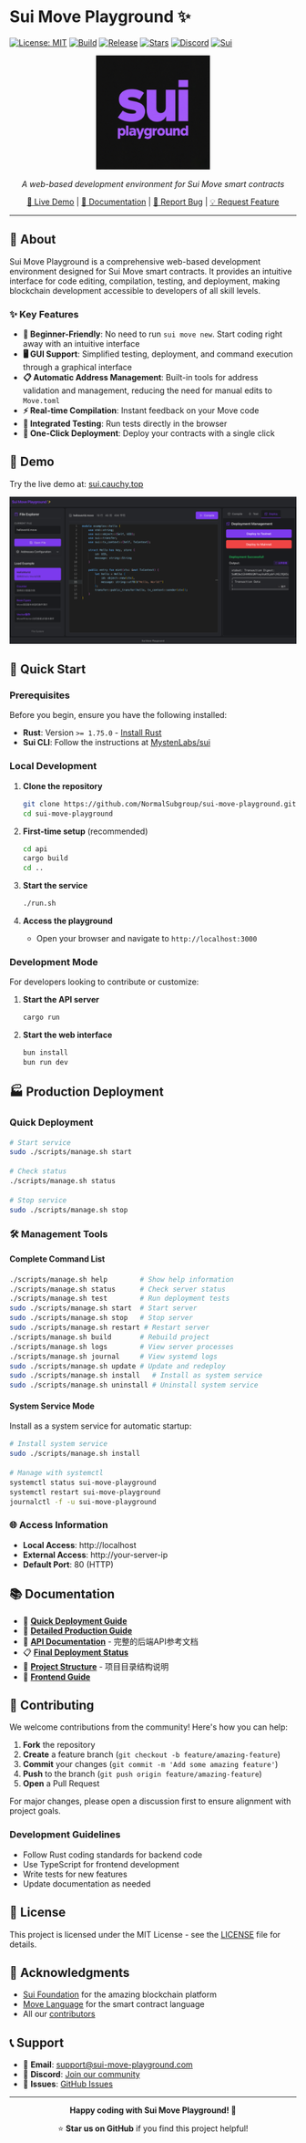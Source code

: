 # Sui Move Playground ✨

[![License: MIT](https://img.shields.io/badge/License-MIT-6366f1.svg?style=for-the-badge)](LICENSE)
[![Build](https://img.shields.io/github/actions/workflow/status/NormalSubgroup/sui-move-playground/ci.yml?style=for-the-badge&logo=github&logoColor=white)](https://github.com/NormalSubgroup/sui-move-playground/actions)
[![Release](https://img.shields.io/github/v/release/NormalSubgroup/sui-move-playground?style=for-the-badge&logo=github&logoColor=white&color=10b981)](https://github.com/NormalSubgroup/sui-move-playground/releases)
[![Stars](https://img.shields.io/github/stars/NormalSubgroup/sui-move-playground?style=for-the-badge&logo=github&logoColor=white&color=f59e0b)](https://github.com/NormalSubgroup/sui-move-playground/stargazers)
[![Discord](https://img.shields.io/discord/1234567890?style=for-the-badge&logo=discord&logoColor=white&color=7c3aed)](https://discord.gg/sui-move-playground)
[![Sui](https://img.shields.io/badge/Built_for-Sui-00d4ff?style=for-the-badge&logo=data:image/svg+xml;base64,PHN2ZyB3aWR0aD0iMjQiIGhlaWdodD0iMjQiIHZpZXdCb3g9IjAgMCAyNCAyNCIgZmlsbD0ibm9uZSIgeG1sbnM9Imh0dHA6Ly93d3cudzMub3JnLzIwMDAvc3ZnIj4KPHBhdGggZD0iTTEyIDJMMTMuMDkgOC4yNkwyMSA5TDEzLjA5IDE1Ljc0TDEyIDIyTDEwLjkxIDE1Ljc0TDMgOUwxMC45MSA4LjI2TDEyIDJaIiBzdHJva2U9IndoaXRlIiBzdHJva2Utd2lkdGg9IjIiIHN0cm9rZS1saW5lY2FwPSJyb3VuZCIgc3Ryb2tlLWxpbmVqb2luPSJyb3VuZCIvPgo8L3N2Zz4K&logoColor=white)](https://sui.io)

<div align="center">
  <img src="assets/logo.png" alt="Sui Move Playground Logo" width="200"/>
  
  <p><em>A web-based development environment for Sui Move smart contracts</em></p>
  
  [🚀 Live Demo](https://sui.cauchy.top/) | [📖 Documentation](docs/) | [🐛 Report Bug](https://github.com/NormalSubgroup/sui-move-playground/issues) | [💡 Request Feature](https://github.com/NormalSubgroup/sui-move-playground/issues)
</div>

---

## 📖 About

Sui Move Playground is a comprehensive web-based development environment designed for Sui Move smart contracts. It provides an intuitive interface for code editing, compilation, testing, and deployment, making blockchain development accessible to developers of all skill levels.

### ✨ Key Features

- **🔰 Beginner-Friendly**: No need to run `sui move new`. Start coding right away with an intuitive interface
- **🖥️ GUI Support**: Simplified testing, deployment, and command execution through a graphical interface  
- **📋 Automatic Address Management**: Built-in tools for address validation and management, reducing the need for manual edits to `Move.toml`
- **⚡ Real-time Compilation**: Instant feedback on your Move code
- **🧪 Integrated Testing**: Run tests directly in the browser
- **🚀 One-Click Deployment**: Deploy your contracts with a single click

## 🎯 Demo

Try the live demo at: [sui.cauchy.top](https://sui.cauchy.top/)

![Screenshot](assets/screenshot_demo.png)

## 🚀 Quick Start

### Prerequisites

Before you begin, ensure you have the following installed:

- **Rust**: Version `>= 1.75.0` - [Install Rust](https://www.rust-lang.org/tools/install)
- **Sui CLI**: Follow the instructions at [MystenLabs/sui](https://docs.sui.io/guides/developer/getting-started/sui-install)

### Local Development

1. **Clone the repository**
   ```bash
   git clone https://github.com/NormalSubgroup/sui-move-playground.git
   cd sui-move-playground
   ```

2. **First-time setup** (recommended)
   ```bash
   cd api
   cargo build
   cd ..
   ```

3. **Start the service**
   ```bash
   ./run.sh
   ```

4. **Access the playground**
   - Open your browser and navigate to `http://localhost:3000`

### Development Mode

For developers looking to contribute or customize:

1. **Start the API server**
   ```bash
   cargo run
   ```

2. **Start the web interface**
   ```bash
   bun install
   bun run dev
   ```

## 🏭 Production Deployment

### Quick Deployment

```bash
# Start service
sudo ./scripts/manage.sh start

# Check status
./scripts/manage.sh status

# Stop service
sudo ./scripts/manage.sh stop
```

### 🛠️ Management Tools

#### Complete Command List
```bash
./scripts/manage.sh help        # Show help information
./scripts/manage.sh status      # Check server status
./scripts/manage.sh test        # Run deployment tests
sudo ./scripts/manage.sh start  # Start server
sudo ./scripts/manage.sh stop   # Stop server
sudo ./scripts/manage.sh restart # Restart server
./scripts/manage.sh build       # Rebuild project
./scripts/manage.sh logs        # View server processes
./scripts/manage.sh journal     # View systemd logs
sudo ./scripts/manage.sh update # Update and redeploy
sudo ./scripts/manage.sh install   # Install as system service
sudo ./scripts/manage.sh uninstall # Uninstall system service
```

#### System Service Mode

Install as a system service for automatic startup:

```bash
# Install system service
sudo ./scripts/manage.sh install

# Manage with systemctl
systemctl status sui-move-playground
systemctl restart sui-move-playground
journalctl -f -u sui-move-playground
```

### 🌐 Access Information

- **Local Access**: http://localhost
- **External Access**: http://your-server-ip
- **Default Port**: 80 (HTTP)

## 📚 Documentation

- 🚀 **[Quick Deployment Guide](docs/DEPLOYMENT_SUMMARY.md)**
- 📘 **[Detailed Production Guide](docs/PRODUCTION_DEPLOYMENT.md)**
- 🔧 **[API Documentation](docs/api_documentation.md)** - 完整的后端API参考文档
- 📋 **[Final Deployment Status](docs/FINAL_DEPLOYMENT_STATUS.md)**
- 📁 **[Project Structure](docs/PROJECT_STRUCTURE.md)** - 项目目录结构说明
- 🎨 **[Frontend Guide](docs/frontend.md)**

## 🤝 Contributing

We welcome contributions from the community! Here's how you can help:

1. **Fork** the repository
2. **Create** a feature branch (`git checkout -b feature/amazing-feature`)
3. **Commit** your changes (`git commit -m 'Add some amazing feature'`)
4. **Push** to the branch (`git push origin feature/amazing-feature`)
5. **Open** a Pull Request

For major changes, please open a discussion first to ensure alignment with project goals.

### Development Guidelines

- Follow Rust coding standards for backend code
- Use TypeScript for frontend development
- Write tests for new features
- Update documentation as needed

## 📝 License

This project is licensed under the MIT License - see the [LICENSE](LICENSE) file for details.

## 🙏 Acknowledgments

- [Sui Foundation](https://sui.io/) for the amazing blockchain platform
- [Move Language](https://move-language.github.io/) for the smart contract language
- All our [contributors](https://github.com/NormalSubgroup/sui-move-playground/contributors)

## 📞 Support

- 📧 **Email**: support@sui-move-playground.com
- 💬 **Discord**: [Join our community](https://discord.gg/sui-move-playground)
- 🐛 **Issues**: [GitHub Issues](https://github.com/NormalSubgroup/sui-move-playground/issues)

---

<div align="center">
  <strong>Happy coding with Sui Move Playground! 🚀</strong>
  
  ⭐ **Star us on GitHub** if you find this project helpful!
</div>